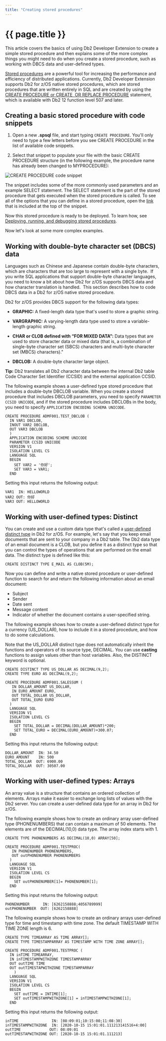 ```yaml
---
title: "Creating stored procedures"
---
```


# {{ page.title }}

This article covers the basics of using Db2 Developer Extension to create a simple stored procedure and then explains some of the more complex things you might need to do when you create a stored procedure, such as working with DBCS data and user-defined types.

[Stored procedures](https://www.ibm.com/support/knowledgecenter/en/SSEPEK_13.0.0/apsg/src/tpc/db2z_storedprocedure.html) are a powerful tool for increasing the performance and efficiency of distributed applications. Currently, Db2 Developer Extension supports Db2 for z/OS native stored procedures, which are stored procedures that are written entirely in SQL and are created by using the [CREATE PROCEDURE or CREATE  OR REPLACE PROCEDURE](https://www.ibm.com/support/knowledgecenter/SSEPEK_13.0.0/sqlref/src/tpc/db2z_sql_createproceduresqlnative.html) statement, which is available with Db2 12 function level 507 and later.

## Creating a basic stored procedure with code snippets

1. Open a new **.spsql** file, and start typing `CREATE PROCEDURE`. You'll only need to type a few letters before you see CREATE PROCEDURE in the list of available code snippets.

2. Select that snippet to populate your file with the basic CREATE PROCEDURE structure (in the following example, the procedure name has already been changed to MYPROCEDURE):

![CREATE PROCEDURE code snippet]({{site.baseurl}}/assets/images/nsp-basics-create-nsp.png)

The snippet includes some of the more commonly used parameters and an example SELECT statement. The SELECT statement is the part of the stored procedure that gets executed when the stored procedure is called. To see all of the options that you can define in a stored procedure, open the [link](https://www.ibm.com/support/knowledgecenter/SSEPEK_13.0.0/sqlref/src/tpc/db2z_sql_createproceduresqlnative.html) that is included at the top of the snippet.

Now this stored procedure is ready to be deployed. To learn how, see [Deploying, running, and debugging stored procedures]({{site.baseurl}}/docs/working-with-stored-procedures/deploying-running-and-debugging-stored-procedures-basics.html).

Now let's look at some more complex examples.

## Working with double-byte character set (DBCS) data

Languages such as Chinese and Japanese contain double-byte characters, which are characters that are too large to represent with a single byte.  If you write SQL applications that support double-byte character languages, you need to know a bit about how Db2 for z/OS supports DBCS data and how character translation is handled.  This section describes how to code DBCS data in a Db2 for z/OS native stored procedure.

Db2 for z/OS provides DBCS support for the following data types:

- **GRAPHIC:** A fixed-length data type that's used to store a graphic string.

- **VARGRAPHIC:** A varying-length data type used to store a variable-length graphic string.

- **CHAR or CLOB defined with “FOR MIXED DATA”:** Data types that are used to store character data or mixed data (that is, a combination of single-byte character set (SBCS) characters and multi-byte character set (MBCS) characters)."

- **DBCLOB:** A double-byte character large object.

**Tip:** Db2 translates all Db2 character data between the internal Db2 table Code Character Set Identifier (CCSID) and the external application CCSID.

The following example shows a user-defined type stored procedure that includes a double-byte DBCLOB variable. When you create a stored procedure that includes DBCLOB parameters, you need to specify `PARAMETER CCSID UNICODE`, and if the stored procedure includes DBCLOBs in the body, you need to specify `APPLICATION ENCODING SCHEMA UNICODE`.

```
CREATE PROCEDURE ADMF001.TEST_DBCLOB (
  IN VAR1 DBCLOB,
  INOUT VAR2 DBCLOB,
  OUT VAR3 DBCLOB
  )
  APPLICATION ENCODING SCHEME UNICODE
  PARAMETER CCSID UNICODE
  VERSION V1
  ISOLATION LEVEL CS
  LANGUAGE SQL
  BEGIN
    SET VAR2 = '你好';
    SET VAR3 = VAR1;
  END
```

Setting this input returns the following output:

```
VAR1  IN: HELLOWORLD
VAR2 OUT: 你好
VAR3 OUT: HELLOWORLD
```

## Working with user-defined types: Distinct

You can create and use a custom data type that's called a [user-defined distinct type](https://www.ibm.com/support/knowledgecenter/en/SSEPEK_13.0.0/sqlref/src/tpc/db2z_distincttypessql.html) in Db2 for z/OS. For example, let's say that you keep email documents that are sent to your company in a Db2 table. The Db2 data type of an email document is a CLOB, but you define it as a distinct type so that you can control the types of operations that are performed on the email data. The distinct type is defined like this:

```
CREATE DISTINCT TYPE E_MAIL AS CLOB(5M); 
```

Now you can define and write a native stored procedure or user-defined function to search for and return the following information about an email document:

- Subject
- Sender
- Date sent
- Message content
- Indicator of whether the document contains a user-specified string.

The following example shows how to create a user-defined distinct type for a currency (US_DOLLAR), how to include it in a stored procedure, and how to do some calculations.

Note that the US_DOLLAR distinct type does not automatically inherit the functions and operators of its source type, DECIMAL. You can use **casting** functions to assign values other than host variables. Also, the DISTINCT keyword is optional.

```
CREATE DISTINCT TYPE US_DOLLAR AS DECIMAL(9,2);
CREATE TYPE EURO AS DECIMAL(9,2);
 
CREATE PROCEDURE ADMF001.SALESSUM (
   IN DOLLAR_AMOUNT US_DOLLAR,
   IN EURO_AMOUNT EURO,
   OUT TOTAL_DOLLAR US_DOLLAR,
   OUT TOTAL_EURO EURO
  )
  LANGUAGE SQL
  VERSION V1
  ISOLATION LEVEL CS 
  BEGIN
    SET TOTAL_DOLLAR = DECIMAL(DOLLAR_AMOUNT)*200;
    SET TOTAL_EURO = DECIMAL(EURO_AMOUNT)+300.07;
  END
```

Setting this input returns the following output:

```
DOLLAR_AMOUNT  IN: 34.50
EURO_AMOUNT    IN: 500
TOTAL_DOLLAR  OUT: 6900.00
TOTAL_DOLLAR  OUT: 30507.00
```

## Working with user-defined types: Arrays

An array value is a structure that contains an ordered collection of elements. Arrays make it easier to exchange long lists of values with the Db2 server. You can create a user-defined data type for an array in Db2 for z/OS.

The following example shows how to create an ordinary array user-defined type (PHONENUMBERS) that can contain a maximum of 50 elements. The elements are of the DECIMAL(10,0) data type. The array index starts with 1.

```
CREATE TYPE PHONENUMBERS AS DECIMAL(10,0) ARRAY[50];

CREATE PROCEDURE ADMF001.TESTPROC(
   IN PHONENUMBER PHONENUMBERS,
   OUT outPHONENUMBER PHONENUMBERS
  )
  LANGUAGE SQL
  VERSION V1
  ISOLATION LEVEL CS
  BEGIN
    SET outPHONENUMBER[1]= PHONENUMBER[1];
  END
```

Setting this input returns the following output:

```
PHONENUMBER      IN: [6262158888;4056789999]
outPHONENUMBER  OUT: [6262158888]
```

The following example shows how to create an ordinary arrays user-defined type for time and timestamp with time zone. The default TIMESTAMP WITH TIME ZONE length is 6.

```
CREATE TYPE TIMEARRAY AS TIME ARRAY[];
CREATE TYPE TIMESTAMPARRAY AS TIMESTAMP WITH TIME ZONE ARRAY[];

CREATE PROCEDURE ADMF001.TESTPROC (
  IN inTIME TIMEARRAY,
  IN inTIMESTAMPWITHZONE TIMESTAMPARRAY
  OUT outTIME TIME
  OUT outTIMESTAPWITHZONE TIMESTAMPARRAY
    )
  LANGUAGE SQL
  VERSION V1
  ISOLATION LEVEL CS
  BEGIN
    SET outTIME = INTIME[1];
    SET outTIMESTAMPWITHZONE[1] = inTIMESTAMPWITHZONE[1];
  END
```

Setting this input returns the following output:

```
inTIME               IN: [08:09:01;10:15:00;11:08:30]
inTIMESTAMPWITHZONE  IN: [2020-10-15 15:01:01.111213141516+4:00]
outTIME             OUT: 08:09:01
outTIMESTAPWITHZONE OUT: [2020-10-15 15:01:01.111213]
```
